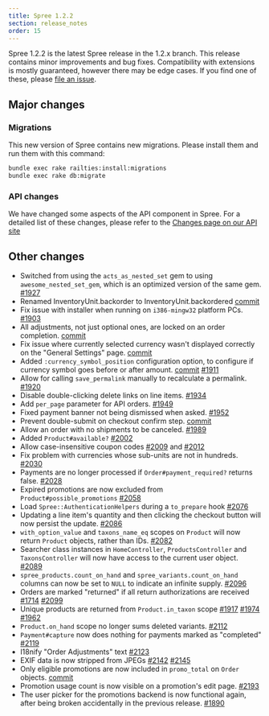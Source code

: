 ```yaml
---
title: Spree 1.2.2
section: release_notes
order: 15
---
```


Spree 1.2.2 is the latest Spree release in the 1.2.x branch. This
release contains minor improvements and bug fixes. Compatibility with
extensions is mostly guaranteed, however there may be edge cases. If you
find one of these, please [file an
issue](https://github.com/spree/spree/blob/master/.github/CONTRIBUTING.md).

## Major changes

### Migrations

This new version of Spree contains new migrations. Please install them
and run them with this command:

```bash
bundle exec rake railties:install:migrations
bundle exec rake db:migrate
```

### API changes

We have changed some aspects of the API component in Spree. For a
detailed list of these changes, please refer to the [Changes page on our
API site](http://api.spreecommerce.com/changes/)

## Other changes

- Switched from using the `acts_as_nested_set` gem to using
  `awesome_nested_set_gem`, which is an optimized version of the
  same gem. [#1927](https://github.com/spree/spree/issues/1927)
- Renamed InventoryUnit.backorder to InventoryUnit.backordered
  [commit](https://github.com/spree/spree/commit/6cc3da52daa3ef57423c0ddbeb4211980ea3103d)
- Fix issue with installer when running on `i386-mingw32` platform
  PCs. [#1903](https://github.com/spree/spree/issues/1903)
- All adjustments, not just optional ones, are locked on an order
  completion.
  [commit](https://github.com/spree/spree/commit/1a9b25c0a4232f02f25ab0d7bc80250e045bf8fa)
- Fix issue where currently selected currency wasn't displayed
  correctly on the "General Settings" page.
  [commit](https://github.com/spree/spree/commit/a46455afd8e4691aaf789b4639da8967277f1916)
- Added `:currency_symbol_position` configuration option, to
  configure if currency symbol goes before or after amount.
  [commit](https://github.com/spree/spree/commit/575af696f39f9ea408fc9f4082bccff4e7fa4e05)
  [#1911](https://github.com/spree/spree/issues/1911)
- Allow for calling `save_permalink` manually to recalculate a
  permalink. [#1920](https://github.com/spree/spree/issues/1920)
- Disable double-clicking delete links on line items.
  [#1934](https://github.com/spree/spree/issues/1934)
- Add `per_page` parameter for API orders.
  [#1949](https://github.com/spree/spree/issues/1949)
- Fixed payment banner not being dismissed when asked.
  [#1952](https://github.com/spree/spree/issues/1952)
- Prevent double-submit on checkout confirm step.
  [commit](https://github.com/spree/spree/commit/84f91aa875d41fa1e77646c9cc25b321dab050cc)
- Allow an order with no shipments to be canceled.
  [#1989](https://github.com/spree/spree/issues/1989)
- Added `Product#available?`
  [#2002](https://github.com/spree/spree/issues/2002)
- Allow case-insensitive coupon codes
  [#2009](https://github.com/spree/spree/issues/2009) and
  [#2012](https://github.com/spree/spree/issues/2012)
- Fix problem with currencies whose sub-units are not in hundreds.
  [#2030](https://github.com/spree/spree/issues/2030)
- Payments are no longer processed if `Order#payment_required?`
  returns false. [#2028](https://github.com/spree/spree/issues/2028)
- Expired promotions are now excluded from
  `Product#possible_promotions`
  [#2058](https://github.com/spree/spree/issues/2058)
- Load `Spree::AuthenticationHelpers` during a `to_prepare` hook
  [#2076](https://github.com/spree/spree/issues/2076)
- Updating a line item's quantity and then clicking the checkout
  button will now persist the update.
  [#2086](https://github.com/spree/spree/issues/2086)
- `with_option_value` and `taxons_name_eq` scopes on `Product`
  will now return `Product` objects, rather than IDs.
  [#2082](https://github.com/spree/spree/issues/2082)
- Searcher class instances in `HomeController`, `ProductsController`
  and `TaxonsController` will now have access to the current user
  object. [#2089](https://github.com/spree/spree/issues/2089)
- `spree_products.count_on_hand` and
  `spree_variants.count_on_hand` columns can now be set to `NULL`
  to indicate an infinite supply.
  [#2096](https://github.com/spree/spree/issues/2096)
- Orders are marked "returned" if all return authorizations are
  received [#1714](https://github.com/spree/spree/issues/1714)
  [#2099](https://github.com/spree/spree/issues/2099)
- Unique products are returned from `Product.in_taxon` scope
  [#1917](https://github.com/spree/spree/issues/1917)
  [#1974](https://github.com/spree/spree/issues/1974)
  [#1962](https://github.com/spree/spree/issues/1962)
- `Product.on_hand` scope no longer sums deleted variants.
  [#2112](https://github.com/spree/spree/issues/2112)
- `Payment#capture` now does nothing for payments marked as
  "completed" [#2119](https://github.com/spree/spree/issues/2119)
- I18nify "Order Adjustments" text
  [#2123](https://github.com/spree/spree/issues/2123)
- EXIF data is now stripped from JPEGs
  [#2142](https://github.com/spree/spree/issues/2142)
  [#2145](https://github.com/spree/spree/issues/2145)
- Only eligible promotions are now included in `promo_total` on
  `Order` objects.
  [commit](https://github.com/spree/spree/commit/74a7914903b9d7dac77e0cbd38b1919fb3396254)
- Promotion usage count is now visible on a promotion's edit page.
  [#2193](https://github.com/spree/spree/issues/2193)
- The user picker for the promotions backend is now functional again,
  after being broken accidentally in the previous release.
  [#1890](https://github.com/spree/spree/issues/1890)

